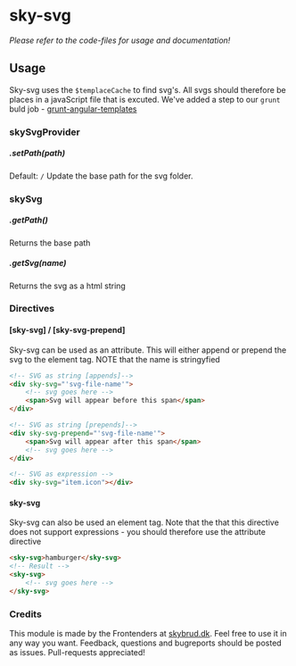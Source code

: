 # sky-svg

_Please refer to the code-files for usage and documentation!_

## Usage
Sky-svg uses the `$templaceCache` to find svg's. All svgs should therefore be places in a javaScript file that is excuted. We've added a step to our `grunt` buld job - [grunt-angular-templates](https://www.npmjs.com/package/grunt-angular-templates)

### skySvgProvider
##### .setPath(path)
Default: `/`
Update the base path for the svg folder.

### skySvg
##### .getPath()
Returns the base path

##### .getSvg(name)
Returns the svg as a html string

### Directives
#### [sky-svg] / [sky-svg-prepend]
Sky-svg can be used as an attribute. This will either append or prepend the svg to the element tag. NOTE that the name is stringyfied
```html
<!-- SVG as string [appends]-->
<div sky-svg="'svg-file-name'">
    <!-- svg goes here -->
    <span>Svg will appear before this span</span>
</div>

<!-- SVG as string [prepends]-->
<div sky-svg-prepend="'svg-file-name'">
    <span>Svg will appear after this span</span>
    <!-- svg goes here -->
</div>

<!-- SVG as expression -->
<div sky-svg="item.icon"></div>
```

#### sky-svg
Sky-svg can also be used an element tag. Note that the that this directive does not support expressions - you should therefore use the attribute directive
```html
<sky-svg>hamburger</sky-svg>
<!-- Result -->
<sky-svg>
    <!-- svg goes here -->
</sky-svg>
```


### Credits

This module is made by the Frontenders at [skybrud.dk](http://www.skybrud.dk/). Feel free to use it in any way you want. Feedback, questions and bugreports should be posted as issues. Pull-requests appreciated!

